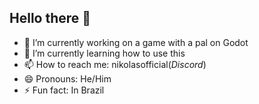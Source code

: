 ## Hello there 👋

- 🔭 I’m currently working on a game with a pal on Godot
- 🌱 I’m currently learning how to use this
- 📫 How to reach me: nikolasofficial(*Discord*)
- 😄 Pronouns: He/Him
- ⚡ Fun fact: In Brazil
